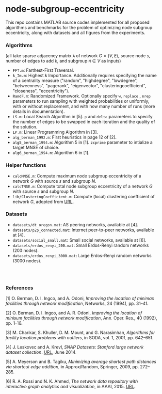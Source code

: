 # node-subgroup-eccentricity

This repo contains MATLAB source codes implemented for all proposed algorithms and benchmarks for the problem of optimizing node subgroup eccentricity, along with datasets and all figures from the experiments.


### Algorithms

(all take sparse adjacency matrix `A` of network $G=(V,E)$, source node `s`, number of edges to add `k`, and subgroup `N`$\in V$ as inputs)
- `FFT.m`: Farthest-First Traversal.
- `k_Im.m`: Highest $k$ Importance. Additionally requires specifying the name of a centrality measure ("random", "highdegree", "lowdegree", "betweenness", "pagerank", "eigenvector", "clusteringcoefficient", "closeness", "eccentricity").
- `RandF.m`: Randomized Framework. Optionally specify `w`, `replace` , `nrep` parameters to run sampling with weighted probabilities or uniformly, with or without replacement, and with how many number of runs (more details in documentation).
- `LS.m`: Local Search Algorithm in [5]. `p` and `delta` parameters to specify the number of edges to be swapped in each iteration and the quality of the solution.
- `LP.m`: Linear Programming Algorithm in [3].
- `alg_berman_1992.m`: First heuristics in page 12 of [2].
- `alg5_berman_1994.m`: Algorithm 5 in [1]. `zcprime` parameter to intialize a target MNSE of choice.
- `alg6_berman_1994.m`: Algorithm 6 in [1].

### Helper functions
- `calcMNSE.m`: Compute maximum node subgroup eccentricity of a network $G$ with source $s$ and subgroup $N$.
- `calcTNSE.m`: Compute total node subgroup eccentricity of a network $G$ with source $s$ and subgroup $N$.
- `lib/ClusteringCoefficient.m`: Compute (local) clustering coefficient of network $G$, adopted from [URL](https://www.mathworks.com/matlabcentral/mlc-downloads/downloads/submissions/45734/versions/1/previews/cnm/avgClusteringCoefficient.m/index.html).

### Datasets
- `datasets/dt_oregon.mat`: AS peering networks, available at [4].
- `datasets/p2p_connected.mat`: Internet peer-to-peer networks, available at [4].
- `datasets/social_small.mat`: Small social networks, available at [6].
- `datasets/erdos_renyi_200.mat`: Small Erdos-Renyi random networks (200 nodes).
- `datasets/erdos_renyi_3000.mat`: Large Erdos-Renyi random networks (3000 nodes).

<br/><br/>


### References

[1] O. Berman, D. I. Ingco, and A. Odoni, _Improving the location of minimax facilities through network modification_, Networks, 24 (1994), pp. 31–41.

[2] O. Berman, D. I. Ingco, and A. R. Odoni, _Improving the location of minisum facilities through network modification_, Ann. Oper. Res., 40 (1992), pp. 1–16.

[3] M. Charikar, S. Khuller, D. M. Mount, and G. Narasimhan, _Algorithms for facility location problems with outliers_, in SODA, vol. 1, 2001, pp. 642–651.

[4] J. Leskovec and A. Krevl, _SNAP Datasets: Stanford large network dataset collection_. [URL](http://snap.stanford.edu/data/), June 2014.

[5] A. Meyerson and B. Tagiku, _Minimizing average shortest path distances via shortcut edge addition_, in Approx/Random, Springer, 2009, pp. 272–285.

[6] R. A. Rossi and N. K. Ahmed, _The network data repository with interactive graph analytics and visualization_, in AAAI, 2015. [URL](https://networkrepository.com/).
